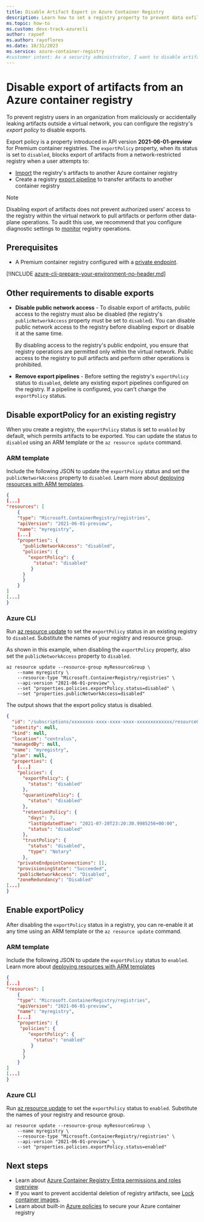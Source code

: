 ```yaml
---
title: Disable Artifact Export in Azure Container Registry
description: Learn how to set a registry property to prevent data exfiltration from a Premium Azure container registry by disabling artifact export.
ms.topic: how-to
ms.custom: devx-track-azurecli
author: rayoef
ms.author: rayoflores
ms.date: 10/31/2023
ms.service: azure-container-registry
#customer intent: As a security administrator, I want to disable artifact export in Azure Container Registry to prevent data exfiltration.
---
```


# Disable export of artifacts from an Azure container registry 

To prevent registry users in an organization from maliciously or accidentally leaking artifacts outside a virtual network, you can configure the registry's *export policy* to disable exports.

Export policy is a property introduced in API version **2021-06-01-preview** for Premium container registries. The `exportPolicy` property, when its status is set to `disabled`, blocks export of artifacts from a network-restricted registry when a user attempts to:

* [Import](container-registry-import-images.md) the registry's artifacts to another Azure container registry
* Create a registry [export pipeline](container-registry-transfer-images.md) to transfer artifacts to another container registry

> [!NOTE]
> Disabling export of artifacts does not prevent authorized users' access to the registry within the virtual network to pull artifacts or perform other data-plane operations. To audit this use, we recommend that you configure diagnostic settings to [monitor](monitor-service.md) registry operations. 

## Prerequisites

* A Premium container registry configured with a [private endpoint](container-registry-private-link.md).

[!INCLUDE [azure-cli-prepare-your-environment-no-header.md](~/reusable-content/azure-cli/azure-cli-prepare-your-environment-no-header.md)]

## Other requirements to disable exports

* **Disable public network access** - To disable export of artifacts, public access to the registry must also be disabled (the registry's `publicNetworkAccess` property must be set to `disabled`). You can disable public network access to the registry before disabling export or disable it at the same time.

    By disabling access to the registry's public endpoint, you ensure that registry operations are permitted only within the virtual network. Public access to the registry to pull artifacts and perform other operations is prohibited. 

*  **Remove export pipelines** - Before setting the registry's `exportPolicy` status to `disabled`, delete any existing export pipelines configured on the registry. If a pipeline is configured, you can't change the `exportPolicy` status.

## Disable exportPolicy for an existing registry

When you create a registry, the `exportPolicy` status is set to `enabled` by default, which permits artifacts to be exported. You can update the status to `disabled` using an ARM template or the `az resource update` command.

### ARM template 

Include the following JSON to update the `exportPolicy` status and set the `publicNetworkAccess` property to `disabled`. Learn more about [deploying resources with ARM templates](/azure/azure-resource-manager/templates/deploy-cli).

```json
{
[...]
"resources": [
    {
    "type": "Microsoft.ContainerRegistry/registries",
    "apiVersion": "2021-06-01-preview",
    "name": "myregistry",
    [...]
    "properties": {
      "publicNetworkAccess": "disabled",
      "policies": {
        "exportPolicy": {
          "status": "disabled"
         }
      }
      }
    }
]
[...]
}
```

### Azure CLI

Run [az resource update](/cli/azure/resource/#az-resource-update) to set the `exportPolicy` status in an existing registry to `disabled`. Substitute the names of your registry and resource group.

As shown in this example, when disabling the `exportPolicy` property, also set the `publicNetworkAccess` property to `disabled`.

```azurecli
az resource update --resource-group myResourceGroup \
    --name myregistry \
    --resource-type "Microsoft.ContainerRegistry/registries" \
    --api-version "2021-06-01-preview" \
    --set "properties.policies.exportPolicy.status=disabled" \
    --set "properties.publicNetworkAccess=disabled"  
```

The output shows that the export policy status is disabled.

```json
{
  "id": "/subscriptions/xxxxxxxx-xxxx-xxxx-xxxx-xxxxxxxxxxxxx/resourceGroups/myResourceGroup/providers/Microsoft.ContainerRegistry/registries/myregistry",
  "identity": null,
  "kind": null,
  "location": "centralus",
  "managedBy": null,
  "name": "myregistry",
  "plan": null,
  "properties": {
    [...]
    "policies": {
      "exportPolicy": {
        "status": "disabled"
      },
      "quarantinePolicy": {
        "status": "disabled"
      },
      "retentionPolicy": {
        "days": 7,
        "lastUpdatedTime": "2021-07-20T23:20:30.9985256+00:00",
        "status": "disabled"
      },
      "trustPolicy": {
        "status": "disabled",
        "type": "Notary"
      },
    "privateEndpointConnections": [],
    "provisioningState": "Succeeded",
    "publicNetworkAccess": "Disabled",
    "zoneRedundancy": "Disabled"
[...]
}
```

## Enable exportPolicy 

After disabling the `exportPolicy` status in a registry, you can re-enable it at any time using an ARM template or the `az resource update` command.

### ARM template 

Include the following JSON to update the `exportPolicy` status to `enabled`. Learn more about [deploying resources with ARM templates](/azure/azure-resource-manager/templates/deploy-cli)

```json
{
[...]
"resources": [
    {
    "type": "Microsoft.ContainerRegistry/registries",
    "apiVersion": "2021-06-01-preview",
    "name": "myregistry",
    [...]
    "properties": {
     "policies": {
        "exportPolicy": {
          "status": "enabled"
         }
      }
      }
    }
]
[...]
}
```

### Azure CLI

Run [az resource update](/cli/azure/resource/#az-resource-update) to set the `exportPolicy` status to `enabled`. Substitute the names of your registry and resource group.

```azurecli
az resource update --resource-group myResourceGroup \
    --name myregistry \
    --resource-type "Microsoft.ContainerRegistry/registries" \
    --api-version "2021-06-01-preview" \
    --set "properties.policies.exportPolicy.status=enabled"
```
 
## Next steps

* Learn about [Azure Container Registry Entra permissions and roles overview](container-registry-rbac-built-in-roles-overview.md).
* If you want to prevent accidental deletion of registry artifacts, see [Lock container images](container-registry-image-lock.md).
* Learn about built-in [Azure policies](container-registry-azure-policy.md) to secure your Azure container registry
